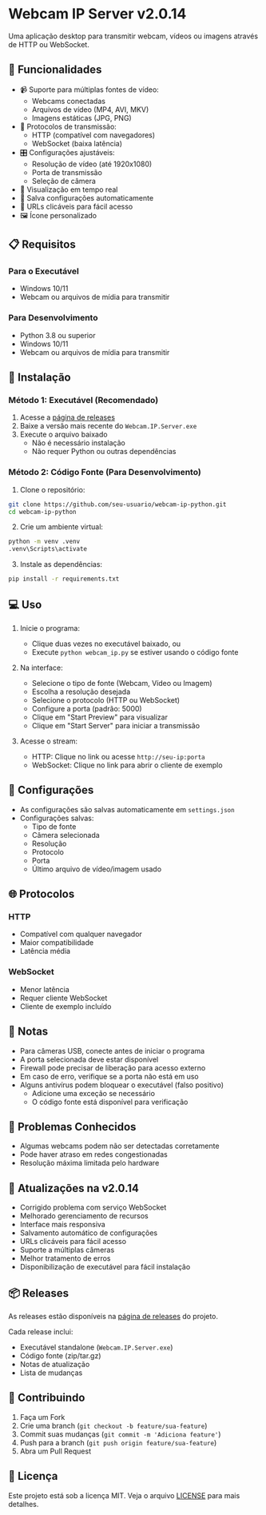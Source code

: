 # Webcam IP Server v2.0.14

Uma aplicação desktop para transmitir webcam, vídeos ou imagens através de HTTP ou WebSocket.

## 🌟 Funcionalidades

- 📹 Suporte para múltiplas fontes de vídeo:
  - Webcams conectadas
  - Arquivos de vídeo (MP4, AVI, MKV)
  - Imagens estáticas (JPG, PNG)
- 🔄 Protocolos de transmissão:
  - HTTP (compatível com navegadores)
  - WebSocket (baixa latência)
- 🎛️ Configurações ajustáveis:
  - Resolução de vídeo (até 1920x1080)
  - Porta de transmissão
  - Seleção de câmera
- 👀 Visualização em tempo real
- 💾 Salva configurações automaticamente
- 🔗 URLs clicáveis para fácil acesso
- 🖼️ Ícone personalizado

## 📋 Requisitos

### Para o Executável

- Windows 10/11
- Webcam ou arquivos de mídia para transmitir

### Para Desenvolvimento

- Python 3.8 ou superior
- Windows 10/11
- Webcam ou arquivos de mídia para transmitir

## 🚀 Instalação

### Método 1: Executável (Recomendado)

1. Acesse a [página de releases](https://github.com/seu-usuario/webcam-ip-python/releases)
2. Baixe a versão mais recente do `Webcam.IP.Server.exe`
3. Execute o arquivo baixado
   - Não é necessário instalação
   - Não requer Python ou outras dependências

### Método 2: Código Fonte (Para Desenvolvimento)

1. Clone o repositório:

```bash
git clone https://github.com/seu-usuario/webcam-ip-python.git
cd webcam-ip-python
```

2. Crie um ambiente virtual:

```bash
python -m venv .venv
.venv\Scripts\activate
```

3. Instale as dependências:

```bash
pip install -r requirements.txt
```

## 💻 Uso

1. Inicie o programa:

   - Clique duas vezes no executável baixado, ou
   - Execute `python webcam_ip.py` se estiver usando o código fonte

2. Na interface:

   - Selecione o tipo de fonte (Webcam, Vídeo ou Imagem)
   - Escolha a resolução desejada
   - Selecione o protocolo (HTTP ou WebSocket)
   - Configure a porta (padrão: 5000)
   - Clique em "Start Preview" para visualizar
   - Clique em "Start Server" para iniciar a transmissão

3. Acesse o stream:
   - HTTP: Clique no link ou acesse `http://seu-ip:porta`
   - WebSocket: Clique no link para abrir o cliente de exemplo

## 🔧 Configurações

- As configurações são salvas automaticamente em `settings.json`
- Configurações salvas:
  - Tipo de fonte
  - Câmera selecionada
  - Resolução
  - Protocolo
  - Porta
  - Último arquivo de vídeo/imagem usado

## 🌐 Protocolos

### HTTP

- Compatível com qualquer navegador
- Maior compatibilidade
- Latência média

### WebSocket

- Menor latência
- Requer cliente WebSocket
- Cliente de exemplo incluído

## 📝 Notas

- Para câmeras USB, conecte antes de iniciar o programa
- A porta selecionada deve estar disponível
- Firewall pode precisar de liberação para acesso externo
- Em caso de erro, verifique se a porta não está em uso
- Alguns antivírus podem bloquear o executável (falso positivo)
  - Adicione uma exceção se necessário
  - O código fonte está disponível para verificação

## 🐛 Problemas Conhecidos

- Algumas webcams podem não ser detectadas corretamente
- Pode haver atraso em redes congestionadas
- Resolução máxima limitada pelo hardware

## 🔄 Atualizações na v2.0.14

- Corrigido problema com serviço WebSocket
- Melhorado gerenciamento de recursos
- Interface mais responsiva
- Salvamento automático de configurações
- URLs clicáveis para fácil acesso
- Suporte a múltiplas câmeras
- Melhor tratamento de erros
- Disponibilização de executável para fácil instalação

## 📦 Releases

As releases estão disponíveis na [página de releases](https://github.com/seu-usuario/webcam-ip-python/releases) do projeto.

Cada release inclui:

- Executável standalone (`Webcam.IP.Server.exe`)
- Código fonte (zip/tar.gz)
- Notas de atualização
- Lista de mudanças

## 🤝 Contribuindo

1. Faça um Fork
2. Crie uma branch (`git checkout -b feature/sua-feature`)
3. Commit suas mudanças (`git commit -m 'Adiciona feature'`)
4. Push para a branch (`git push origin feature/sua-feature`)
5. Abra um Pull Request

## 📄 Licença

Este projeto está sob a licença MIT. Veja o arquivo [LICENSE](LICENSE) para mais detalhes.
